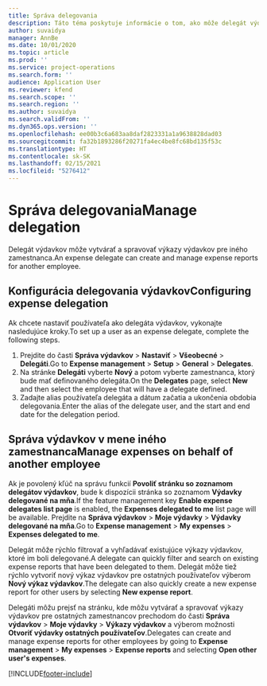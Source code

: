 ```yaml
---
title: Správa delegovania
description: Táto téma poskytuje informácie o tom, ako môže delegát výdavkov vytvárať a spravovať výkazy výdavkov pre iného zamestnanca.
author: suvaidya
manager: AnnBe
ms.date: 10/01/2020
ms.topic: article
ms.prod: ''
ms.service: project-operations
ms.search.form: ''
audience: Application User
ms.reviewer: kfend
ms.search.scope: ''
ms.search.region: ''
ms.author: suvaidya
ms.search.validFrom: ''
ms.dyn365.ops.version: ''
ms.openlocfilehash: ee00b3c6a683aa8daf2823331a1a9638828dad03
ms.sourcegitcommit: fa32b1893286f20271fa4ec4be8fc68bd135f53c
ms.translationtype: HT
ms.contentlocale: sk-SK
ms.lasthandoff: 02/15/2021
ms.locfileid: "5276412"
---
```

# <a name="manage-delegation"></a><span data-ttu-id="557df-103">Správa delegovania</span><span class="sxs-lookup"><span data-stu-id="557df-103">Manage delegation</span></span>
<span data-ttu-id="557df-104">Delegát výdavkov môže vytvárať a spravovať výkazy výdavkov pre iného zamestnanca.</span><span class="sxs-lookup"><span data-stu-id="557df-104">An expense delegate can create and manage expense reports for another employee.</span></span>

## <a name="configuring-expense-delegation"></a><span data-ttu-id="557df-105">Konfigurácia delegovania výdavkov</span><span class="sxs-lookup"><span data-stu-id="557df-105">Configuring expense delegation</span></span>

<span data-ttu-id="557df-106">Ak chcete nastaviť používateľa ako delegáta výdavkov, vykonajte nasledujúce kroky.</span><span class="sxs-lookup"><span data-stu-id="557df-106">To set up a user as an expense delegate, complete the following steps.</span></span> 
1. <span data-ttu-id="557df-107">Prejdite do časti **Správa výdavkov** > **Nastaviť** > **Všeobecné** > **Delegáti**.</span><span class="sxs-lookup"><span data-stu-id="557df-107">Go to **Expense management** > **Setup** > **General** > **Delegates**.</span></span> 
2. <span data-ttu-id="557df-108">Na stránke **Delegáti** vyberte **Nový** a potom vyberte zamestnanca, ktorý bude mať definovaného delegáta.</span><span class="sxs-lookup"><span data-stu-id="557df-108">On the **Delegates** page, select **New** and then select the employee that will have a delegate defined.</span></span> 
3. <span data-ttu-id="557df-109">Zadajte alias používateľa delegáta a dátum začatia a ukončenia obdobia delegovania.</span><span class="sxs-lookup"><span data-stu-id="557df-109">Enter the alias of the delegate user, and the start and end date for the delegation period.</span></span>

## <a name="manage-expenses-on-behalf-of-another-employee"></a><span data-ttu-id="557df-110">Správa výdavkov v mene iného zamestnanca</span><span class="sxs-lookup"><span data-stu-id="557df-110">Manage expenses on behalf of another employee</span></span>

<span data-ttu-id="557df-111">Ak je povolený kľúč na správu funkcií **Povoliť stránku so zoznamom delegátov výdavkov**, bude k dispozícii stránka so zoznamom **Výdavky delegované na mňa**.</span><span class="sxs-lookup"><span data-stu-id="557df-111">If the feature management key **Enable expense delegates list page** is enabled, the **Expenses delegated to me** list page will be available.</span></span> <span data-ttu-id="557df-112">Prejdite na **Správa výdavkov** > **Moje výdavky** > **Výdavky delegované na mňa**.</span><span class="sxs-lookup"><span data-stu-id="557df-112">Go to **Expense management** > **My expenses** > **Expenses delegated to me**.</span></span>

<span data-ttu-id="557df-113">Delegát môže rýchlo filtrovať a vyhľadávať existujúce výkazy výdavkov, ktoré im boli delegované.</span><span class="sxs-lookup"><span data-stu-id="557df-113">A delegate can quickly filter and search on existing expense reports that have been delegated to them.</span></span> <span data-ttu-id="557df-114">Delegát môže tiež rýchlo vytvoriť nový výkaz výdavkov pre ostatných používateľov výberom **Nový výkaz výdavkov**.</span><span class="sxs-lookup"><span data-stu-id="557df-114">The delegate can also quickly create a new expense report for other users by selecting **New expense report**.</span></span>

<span data-ttu-id="557df-115">Delegáti môžu prejsť na stránku, kde môžu vytvárať a spravovať výkazy výdavkov pre ostatných zamestnancov prechodom do časti **Správa výdavkov** > **Moje výdavky** > **Výkazy výdavkov** a výberom možnosti **Otvoriť výdavky ostatných používateľov**.</span><span class="sxs-lookup"><span data-stu-id="557df-115">Delegates can create and manage expense reports for other employees by going to **Expense management** > **My expenses** > **Expense reports** and selecting **Open other user's expenses**.</span></span>


[!INCLUDE[footer-include](../includes/footer-banner.md)]